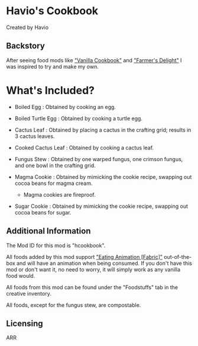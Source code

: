 # Havio's Cookbook
Created by Havio

## Backstory
After seeing food mods like ["Vanilla Cookbook"](https://modrinth.com/mod/vanillacookbook) and ["Farmer's Delight"](https://modrinth.com/mod/farmers-delight-fabric) I was inspired to try and make my own.

# What's Included?
- Boiled Egg : Obtained by cooking an egg.

- Boiled Turtle Egg : Obtained by cooking a turtle egg.

- Cactus Leaf : Obtained by placing a cactus in the crafting grid; results in 3 cactus leaves.

- Cooked Cactus Leaf : Obtained by cooking a cactus leaf.

- Fungus Stew : Obtained by one warped fungus, one crimson fungus, and one bowl in the crafting grid.

- Magma Cookie : Obtained by mimicking the cookie recipe, swapping out cocoa beans for magma cream.
    - Magma cookies are fireproof.

- Sugar Cookie : Obtained by mimicking the cookie recipe, swapping out cocoa beans for sugar.

## Additional Information

The Mod ID for this mod is "hcookbook".

All foods added by this mod support ["Eating Animation [Fabric]"](https://modrinth.com/mod/eating-animation) out-of-the-box and will have an animation when being consumed. If you don't have this mod or don't want it, no need to worry, it will simply work as any vanilla food would.

All foods from this mod can be found under the "Foodstuffs" tab in the creative inventory.

All foods, except for the fungus stew, are compostable.


## Licensing
ARR